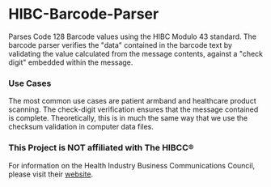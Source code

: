 ﻿# HIBC-Barcode-Parser
Parses Code 128 Barcode values using the HIBC Modulo 43 standard. The barcode parser verifies the
"data" contained in the barcode text by validating the value calculated from the message contents, against
a "check digit" embedded within the message.

### Use Cases
The most common use cases are patient armband and healthcare product scanning. The check-digit verification ensures that the message contained is complete. Theoretically, this is in much the same way that we use the checksum validation in computer data files.

### This Project is NOT affiliated with The HIBCC®
For information on the Health Industry Business Communications Council, please visit their <a href="http://www.hibcc.org" target="_blank">website</a>.
